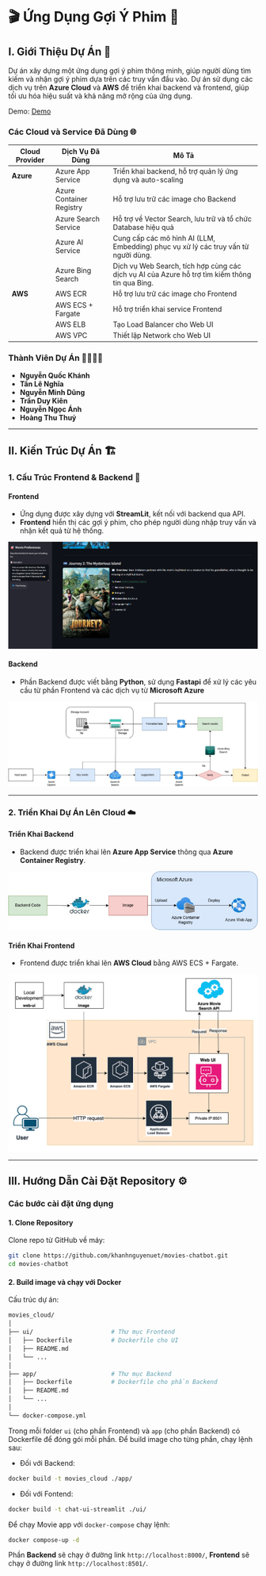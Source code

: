 # 🎬 Ứng Dụng Gợi Ý Phim 🌟

## I. Giới Thiệu Dự Án 🧐

Dự án xây dựng một ứng dụng gợi ý phim thông minh, giúp người dùng tìm kiếm và nhận gợi ý phim dựa trên các truy vấn đầu vào. Dự án sử dụng các dịch vụ trên **Azure Cloud** và **AWS** để triển khai backend và frontend, giúp tối ưu hóa hiệu suất và khả năng mở rộng của ứng dụng.

Demo:
[Demo](assests/demo.mp4)

### Các Cloud và Service Đã Dùng 🌐

| **Cloud Provider** | **Dịch Vụ Đã Dùng**                                                     | **Mô Tả**                                                           |
|--------------------|------------------------------------------------------------------------|---------------------------------------------------------------------|
| **Azure**          | Azure App Service                                                    | Triển khai backend, hỗ trợ quản lý ứng dụng và auto-scaling          |
|                    | Azure Container Registry                                                | Hỗ trợ lưu trữ các image cho Backend      |
|                    | Azure Search Service                                                       | Hỗ trợ về Vector Search, lưu trữ và tổ chức Database hiệu quả               |
|                    | Azure AI Service                                                       | Cung cấp các mô hình AI (LLM, Embedding) phục vụ xử lý các truy vấn từ người dùng.                  |
|                    | Azure Bing Search                                                       | Dịch vụ Web Search, tích hợp cùng các dịch vụ AI của Azure hỗ trợ tìm kiếm thông tin qua Bing.                  |
| **AWS**            | AWS ECR                                                            | Hỗ trợ lưu trữ các image cho Frontend       |
|                    | AWS ECS + Fargate                                                              | Hỗ trợ triển khai service Frontend                         |
|                    | AWS ELB                                                    | Tạo Load Balancer cho Web UI                                  |
|                    | AWS VPC                                                    | Thiết lập Network cho Web UI                                 |


### Thành Viên Dự Án 👩‍💻👨‍💻

- **Nguyễn Quốc Khánh**
- **Tần Lê Nghĩa**
- **Nguyễn Minh Dũng**
- **Trần Duy Kiên**
- **Nguyễn Ngọc Ánh**
- **Hoàng Thu Thuỷ**

---

## II. Kiến Trúc Dự Án 🏗️

### 1. Cấu Trúc Frontend & Backend 🔧

#### **Frontend**

- Ứng dụng được xây dựng với **StreamLit**, kết nối với backend qua API.
- **Frontend** hiển thị các gợi ý phim, cho phép người dùng nhập truy vấn và nhận kết quả từ hệ thống.

![Frontend Architecture](assests/UI_sample.png)

#### **Backend**

- Phần Backend được viết bằng **Python**, sử dụng **Fastapi** để xử lý các yêu cầu từ phần Frontend và các dịch vụ từ **Microsoft Azure**

![Backend Architecture](assests/workflow.jpg)

---

### 2. Triển Khai Dự Án Lên Cloud ☁️

#### **Triển Khai Backend**

- Backend được triển khai lên **Azure App Service** thông qua **Azure Container Registry**.

![Deploy Backend](assests/deployBE.jpg)

#### **Triển Khai Frontend**

- Frontend được triển khai lên **AWS Cloud** bằng AWS ECS + Fargate.

![Deploy Frontend](assests/FE_depl.jpg)

---

## III. Hướng Dẫn Cài Đặt Repository ⚙️

### Các bước cài đặt ứng dụng

#### 1. Clone Repository

Clone repo từ GitHub về máy:

```bash
git clone https://github.com/khanhnguyenuet/movies-chatbot.git
cd movies-chatbot
```

#### 2. Build image và chạy với Docker

Cấu trúc dự án:

```bash
movies_cloud/
│
├── ui/                      # Thư mục Frontend
│   ├── Dockerfile           # Dockerfile cho UI
│   ├── README.md            
│   └── ...
│
├── app/                     # Thư mục Backend
│   ├── Dockerfile           # Dockerfile cho phần Backend
│   ├── README.md            
│   └── ...
│
└── docker-compose.yml
```

Trong mỗi folder ```ui``` (cho phần Frontend) và ```app``` (cho phần Backend) có Dockerfile để đóng gói mỗi phần. Để build image cho từng phần, chạy lệnh sau:

- Đối với Backend:

```bash
docker build -t movies_cloud ./app/
```

- Đối với Fontend:

```bash
docker build -t chat-ui-streamlit ./ui/
```

Để chạy Movie app với ```docker-compose``` chạy lệnh:

```bash
docker compose-up -d
```

Phần **Backend** sẽ chạy ở đường link ```http://localhost:8000/```, **Frontend** sẽ chạy ở đường link ```http://localhost:8501/```.
